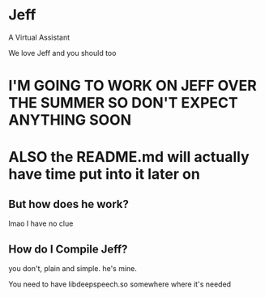 # Jeff
 A Virtual Assistant

 We love Jeff and you should too
 
 # I'M GOING TO WORK ON JEFF OVER THE SUMMER SO DON'T EXPECT ANYTHING SOON
 # ALSO the README.md will actually have time put into it later on

 ## But how does he work?
 lmao I have no clue

 ## How do I Compile Jeff?
 you don't, plain and simple. he's mine.

 You need to have libdeepspeech.so somewhere where it's needed
